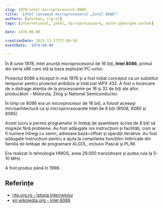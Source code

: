 ```yaml
---
slug: 1978/intel-microprocesorul-8086
title: 'Intel lansează microprocesorul „Intel 8086”'
authors: [gserban, ilg-ul]
tags: [international, intel, microprocesoare, autor:gheorghe.serban]

date: 1978-06-08

creationDate: 2023-12-27T17:09:59
eventDate: '1978-06-08'

---
```


În 8 iunie 1978, Intel anunță microprocesorul de 16 biți, **Intel 8086**,
primul din seria x86 care stă la baza exploziei PC-urilor.

<!-- truncate -->

Proiectul 8086 a început în mai 1976 și a fost inițial conceput ca
un substitut temporar pentru proiectul ambițios și întârziat iAPX 432.
A fost o încercare de a distrage atenția de la procesoarele pe 16 și 32
de biți ale altor producători - Motorola, Zilog și National Semiconductor.

În timp ce 8086 era un microprocesor de 16 biți, a folosit aceeași
microarhitectură ca și microprocesoarele Intel de 8 biți (8008, 8080 și 8085).

Acest lucru a permis programelor în limbaj de asamblare scrise de 8 biți
să migreze fără probleme. Au fost adăugate noi instrucțiuni și
facilități, cum ar fi numere întregi cu semn, adresare bază+offset și
operații iterative. Au fost adăugate instrucțiuni pentru a
ajuta la compilarea funcțiilor imbricate din familia de limbaje de
programare ALGOL, inclusiv Pascal și PL/M.

Era realizat în tehnologie HMOS, avea 29.000 tranzistoare și putea
rula la 5-10 MHz.

A fost produs până în 1998.

## Referințe

- [rite.org.ro - Istoria Internetului](https://rite.org.ro/istoria-internetului/)
- [en.wikipedia.org - Intel 8086](https://en.wikipedia.org/wiki/Intel_8086)
